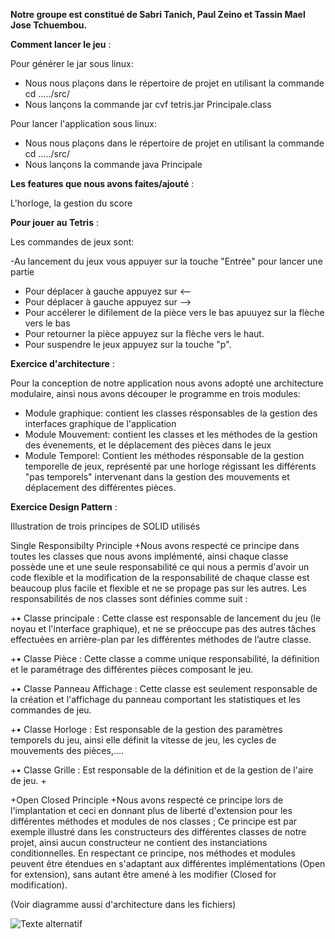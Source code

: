 **Notre groupe est constitué de Sabri Tanich, Paul Zeino et Tassin Mael Jose Tchuembou.**


**Comment lancer le jeu** :

Pour générer le jar sous linux:
   - Nous nous plaçons dans le répertoire de projet en utilisant la commande cd ...../src/
   - Nous lançons la commande jar cvf tetris.jar Principale.class

Pour lancer l'application sous linux:

   - Nous nous plaçons dans le répertoire de projet en utilisant la commande cd ...../src/
   - Nous lançons la commande java Principale
   
   
 **Les features que nous avons faites/ajouté** :

L'horloge, la gestion du score
 
 
 
 **Pour jouer au Tetris** :
 
 Les commandes de jeux sont:

  -Au lancement du jeux vous appuyer sur la touche "Entrée" pour lancer une partie
  - Pour déplacer à gauche appuyez sur <--
  - Pour déplacer à gauche appuyez sur -->
  - Pour accélerer le difilement de la pièce vers le bas apuuyez sur la flèche vers le bas
  - Pour retourner la pièce appuyez sur la flèche vers le haut.
  - Pour suspendre le jeux appuyez sur la touche "p".
  
  **Exercice d'architecture** :
  
  Pour la conception de notre application nous avons adopté une architecture modulaire, ainsi nous avons découper le programme en trois modules:

 - Module graphique: contient les classes résponsables de la gestion des interfaces graphique de l'application
 - Module Mouvement: contient les classes et les méthodes de la gestion des évenements, et le déplacement des pièces dans le jeux
 - Module Temporel: Contient les méthodes résponsable de la gestion temporelle de jeux, représenté par une horloge régissant les différents "pas
 temporels" intervenant dans la gestion des mouvements et déplacement des différentes pièces.
 
 
 **Exercice Design Pattern** :
 
 Illustration de trois principes de SOLID utilisés
 
Single Responsibilty Principle
 +Nous avons respecté ce principe dans toutes les classes que nous avons implémenté, ainsi chaque classe possède une 
 et une seule responsabilité ce qui nous a permis d'avoir un code flexible et la modification de la responsabilité de chaque classe 
 est beaucoup plus facile et flexible et ne se propage pas sur les autres.
 Les responsabilités de nos classes sont définies comme suit :
 
 +•	Classe principale : Cette classe est responsable de lancement du jeu (le noyau et l'interface graphique), et ne se préoccupe pas des autres tâches effectuées en arrière-plan par les différentes méthodes de l’autre classe.
 

+•	Classe Pièce : Cette classe a comme unique responsabilité, la définition et le paramétrage des différentes pièces composant le jeu.
 
 
 +•	Classe Panneau Affichage : Cette classe est seulement responsable de la création et l'affichage du panneau comportant les statistiques et les commandes de jeu.
 
 
 +•	Classe Horloge : Est responsable de la gestion des paramètres temporels du jeu, ainsi elle définit la vitesse de jeu, les cycles de mouvements des pièces,….
 
 
 +•	Classe Grille : Est responsable de la définition et de la gestion de l'aire de jeu.
 +
 
 
 +Open Closed Principle
 +Nous avons respecté ce principe lors de l'implantation et ceci en donnant plus de liberté d'extension pour les différentes méthodes 
 et modules de nos classes ; Ce principe est par exemple illustré dans les constructeurs des différentes classes de notre projet, 
 ainsi aucun constructeur ne contient des instanciations conditionnelles. En respectant ce principe, nos méthodes et modules 
 peuvent être étendues en s'adaptant aux différentes implémentations (Open for extension), sans autant être amené à les 
 modifier (Closed for modification).
 
 (Voir diagramme aussi d'architecture dans les fichiers)
 
 ![Texte alternatif](https://drive.google.com/open?id=0B_bV9dWk_zfqOUlXYl9pSml2MUU "texte pour le titre, facultatif")
 
 
 


